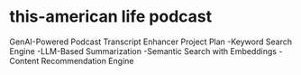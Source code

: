 # this-american life podcast
 
GenAI-Powered Podcast Transcript Enhancer Project Plan
-Keyword Search Engine
-LLM-Based Summarization
-Semantic Search with Embeddings
-Content Recommendation Engine

